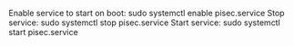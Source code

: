 





Enable service to start on boot: sudo systemctl enable pisec.service
Stop service: sudo systemctl stop pisec.service
Start service: sudo systemctl start pisec.service
